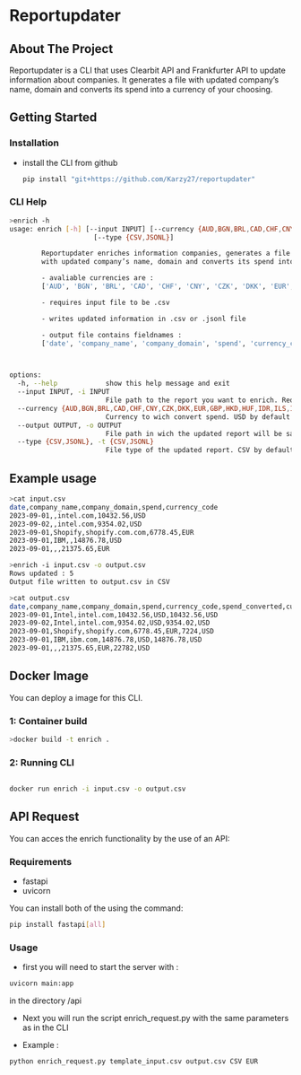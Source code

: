 # Reportupdater

## About The Project

Reportupdater is a CLI that uses Clearbit API and Frankfurter API to update information about companies. It generates a file with updated company’s name, domain and converts its spend into a currency of your choosing.


## Getting Started

### Installation

- install the CLI from github
   ```sh
   pip install "git+https://github.com/Karzy27/reportupdater"
   ```
### CLI Help

```sh
>enrich -h
usage: enrich [-h] [--input INPUT] [--currency {AUD,BGN,BRL,CAD,CHF,CNY,CZK,DKK,EUR,GBP,HKD,HUF,IDR,ILS,INR,ISK,JPY,KRW,MXN,MYR,NOK,NZD,PHP,PLN,RON,SEK,SGD,THB,TRY,USD,ZAR}] [--output OUTPUT]
                     [--type {CSV,JSONL}]

        Reportupdater enriches information companies, generates a file
        with updated company’s name, domain and converts its spend into a currency of your choosing.

        - avaliable currencies are :
        ['AUD', 'BGN', 'BRL', 'CAD', 'CHF', 'CNY', 'CZK', 'DKK', 'EUR', 'GBP', 'HKD', 'HUF', 'IDR', 'ILS', 'INR', 'ISK', 'JPY', 'KRW', 'MXN', 'MYR', 'NOK', 'NZD', 'PHP', 'PLN', 'RON', 'SEK', 'SGD', 'THB', 'TRY', 'USD', 'ZAR']

        - requires input file to be .csv

        - writes updated information in .csv or .jsonl file

        - output file contains fieldnames :
        ['date', 'company_name', 'company_domain', 'spend', 'currency_code', 'spend_converted', 'currency_code_converted']



options:
  -h, --help            show this help message and exit
  --input INPUT, -i INPUT
                        File path to the report you want to enrich. Required
  --currency {AUD,BGN,BRL,CAD,CHF,CNY,CZK,DKK,EUR,GBP,HKD,HUF,IDR,ILS,INR,ISK,JPY,KRW,MXN,MYR,NOK,NZD,PHP,PLN,RON,SEK,SGD,THB,TRY,USD,ZAR}, -c {AUD,BGN,BRL,CAD,CHF,CNY,CZK,DKK,EUR,GBP,HKD,HUF,IDR,ILS,INR,ISK,JPY,KRW,MXN,MYR,NOK,NZD,PHP,PLN,RON,SEK,SGD,THB,TRY,USD,ZAR}
                        Currency to wich convert spend. USD by default
  --output OUTPUT, -o OUTPUT
                        File path in wich the updated report will be saved. Required
  --type {CSV,JSONL}, -t {CSV,JSONL}
                        File type of the updated report. CSV by default
```

## Example usage

```sh
>cat input.csv
date,company_name,company_domain,spend,currency_code
2023-09-01,,intel.com,10432.56,USD
2023-09-02,,intel.com,9354.02,USD
2023-09-01,Shopify,shopify.com.com,6778.45,EUR
2023-09-01,IBM,,14876.78,USD
2023-09-01,,,21375.65,EUR
```

```sh
>enrich -i input.csv -o output.csv
Rows updated : 5
Output file written to output.csv in CSV
```

```sh
>cat output.csv
date,company_name,company_domain,spend,currency_code,spend_converted,currency_code_converted
2023-09-01,Intel,intel.com,10432.56,USD,10432.56,USD
2023-09-02,Intel,intel.com,9354.02,USD,9354.02,USD
2023-09-01,Shopify,shopify.com,6778.45,EUR,7224,USD
2023-09-01,IBM,ibm.com,14876.78,USD,14876.78,USD
2023-09-01,,,21375.65,EUR,22782,USD
```

## Docker Image

You can deploy a image for this CLI.

### 1: Container build

```sh
>docker build -t enrich .

```
### 2: Running CLI

```sh

docker run enrich -i input.csv -o output.csv

```

## API Request

You can acces the enrich functionality by the use of an API:

### Requirements

- fastapi
- uvicorn

You can install both of the using the command:

```sh
pip install fastapi[all]
```

### Usage

- first you will need to start the server with :

```sh
uvicorn main:app
```
   in the directory /api

- Next you will run the script enrich_request.py with the same parameters as in the CLI

- Example :

```sh
python enrich_request.py template_input.csv output.csv CSV EUR
```


